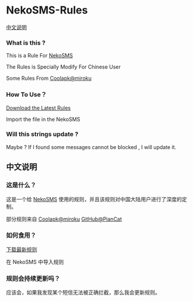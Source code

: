 # NekoSMS-Rules

[中文说明](#中文说明)

### What is this ?

This is a Rule For [NekoSMS](https://github.com/apsun/NekoSMS)

The Rules is Specially Modify For Chinese User

Some Rules From [Coolapk@miroku](https://www.coolapk.com/feed/11843299?shareKey=OTc3MDI1NmZlM2U3NjE4YzgwNzk~)

### How To Use？

[Download the Latest Rules](https://github.com/PianCat/NekoSMS-Rules/releases)

Import the file in the NekoSMS

### Will this strings update ?

Maybe ? If I found some messages cannot be blocked , I will update it.

## 中文说明

### 这是什么？

这是一个给 [NekoSMS](https://github.com/apsun/NekoSMS) 使用的规则，并且该规则对中国大陆用户进行了深度的定制。

部分规则来自 [Coolapk@miroku](https://www.coolapk.com/feed/11843299?shareKey=OTc3MDI1NmZlM2U3NjE4YzgwNzk~)
[GitHub@PianCat](https://github.com/PianCat/NekoSMS-Rules)

### 如何食用？

[下载最新规则](https://github.com/AIerlIz/NekoSMS-Rules/releases)

在 NekoSMS 中导入规则

### 规则会持续更新吗？

应该会，如果我发现某个短信无法被正确拦截，那么我会更新规则。
